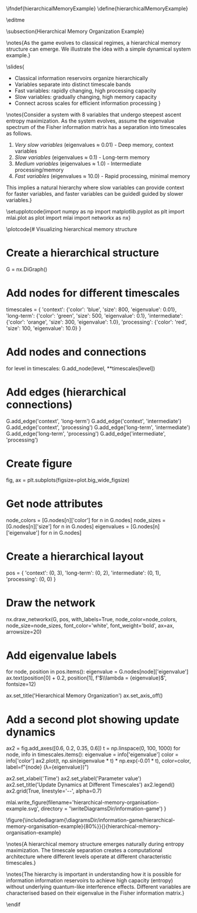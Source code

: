 \ifndef{hierarchicalMemoryExample}
\define{hierarchicalMemoryExample}

\editme

\subsection{Hierarchical Memory Organization Example}

\notes{As the game evolves to classical regimes, a hierarchical memory structure can emerge. We illustrate the idea with a simple dynamical system example.}

\slides{
* Classical information reservoirs organize hierarchically
* Variables separate into distinct timescale bands
* Fast variables: rapidly changing, high processing capacity
* Slow variables: gradually changing, high memory capacity
* Connect across scales for efficient information processing
}

\notes{Consider a system with 8 variables that undergo steepest ascent entropy maximization. As the system evolves, assume the eigenvalue spectrum of the Fisher information matrix has a separation into timescales as follows.

1. *Very slow variables* (eigenvalues ≈ 0.01) - Deep memory, context variables
2. *Slow variables* (eigenvalues ≈ 0.1) - Long-term memory
3. *Medium variables* (eigenvalues ≈ 1.0) - Intermediate processing/memory
4. *Fast variables* (eigenvalues ≈ 10.0) - Rapid processing, minimal memory

This implies a natural hierarchy where slow variables can provide context for faster variables, and faster variables can be guidedl  guided by slower variables.}

\setupplotcode{import numpy as np
import matplotlib.pyplot as plt
import mlai.plot as plot
import mlai
import networkx as nx}

\plotcode{# Visualizing hierarchical memory structure

# Create a hierarchical structure
G = nx.DiGraph()

# Add nodes for different timescales
timescales = {
    'context': {'color': 'blue', 'size': 800, 'eigenvalue': 0.01},
    'long-term': {'color': 'green', 'size': 500, 'eigenvalue': 0.1},
    'intermediate': {'color': 'orange', 'size': 300, 'eigenvalue': 1.0},
    'processing': {'color': 'red', 'size': 100, 'eigenvalue': 10.0}
}

# Add nodes and connections
for level in timescales:
    G.add_node(level, **timescales[level])

# Add edges (hierarchical connections)
G.add_edge('context', 'long-term')
G.add_edge('context', 'intermediate')
G.add_edge('context', 'processing')
G.add_edge('long-term', 'intermediate')
G.add_edge('long-term', 'processing') 
G.add_edge('intermediate', 'processing')

# Create figure
fig, ax = plt.subplots(figsize=plot.big_wide_figsize)

# Get node attributes
node_colors = [G.nodes[n]['color'] for n in G.nodes]
node_sizes = [G.nodes[n]['size'] for n in G.nodes]
eigenvalues = [G.nodes[n]['eigenvalue'] for n in G.nodes]

# Create a hierarchical layout
pos = {
    'context': (0, 3),
    'long-term': (0, 2), 
    'intermediate': (0, 1),
    'processing': (0, 0)
}

# Draw the network
nx.draw_networkx(G, pos, with_labels=True, node_color=node_colors, 
                node_size=node_sizes, font_color='white', 
                font_weight='bold', ax=ax, arrowsize=20)

# Add eigenvalue labels
for node, position in pos.items():
    eigenvalue = G.nodes[node]['eigenvalue']
    ax.text(position[0] + 0.2, position[1], 
            f'$\\lambda = {eigenvalue}$', 
            fontsize=12)

ax.set_title('Hierarchical Memory Organization')
ax.set_axis_off()

# Add a second plot showing update dynamics
ax2 = fig.add_axes([0.6, 0.2, 0.35, 0.6])
t = np.linspace(0, 100, 1000)
for node, info in timescales.items():
    eigenvalue = info['eigenvalue']
    color = info['color']
    ax2.plot(t, np.sin(eigenvalue * t) * np.exp(-0.01 * t), 
             color=color, label=f"{node} (λ={eigenvalue})")

ax2.set_xlabel('Time')
ax2.set_ylabel('Parameter value')
ax2.set_title('Update Dynamics at Different Timescales')
ax2.legend()
ax2.grid(True, linestyle='--', alpha=0.7)

mlai.write_figure(filename='hierarchical-memory-organisation-example.svg', 
                  directory = '\writeDiagramsDir/information-game')
}

\figure{\includediagram{\diagramsDir/information-game/hierarchical-memory-organisation-example}{80%}}{}{hierarchical-memory-organisation-example}

\notes{A hierarchical memory structure emerges naturally during entropy maximization. The timescale separation creates a computational architecture where different levels operate at different characteristic timescales.}

\notes{The hierarchy is important in understanding how it is possible for information information reservoirs to achieve high capacity (entropy) without underlying quantum-like interference effects. Different variables are characterised based on their eigenvalue in the Fisher information matrix.} 

\endif

